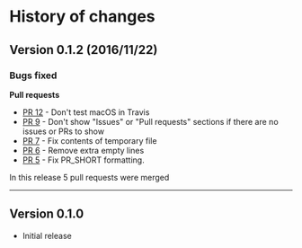 # History of changes

## Version 0.1.2 (2016/11/22)

### Bugs fixed

**Pull requests**

* [PR 12](https://github.com/spyder-ide/loghub/pull/12) - Don't test macOS in Travis
* [PR 9](https://github.com/spyder-ide/loghub/pull/9) - Don't show "Issues" or "Pull requests" sections if there are no issues or PRs to show
* [PR 7](https://github.com/spyder-ide/loghub/pull/7) - Fix contents of temporary file
* [PR 6](https://github.com/spyder-ide/loghub/pull/6) - Remove extra empty lines
* [PR 5](https://github.com/spyder-ide/loghub/pull/5) - Fix PR_SHORT formatting.

In this release 5 pull requests were merged


----


## Version 0.1.0

* Initial release
